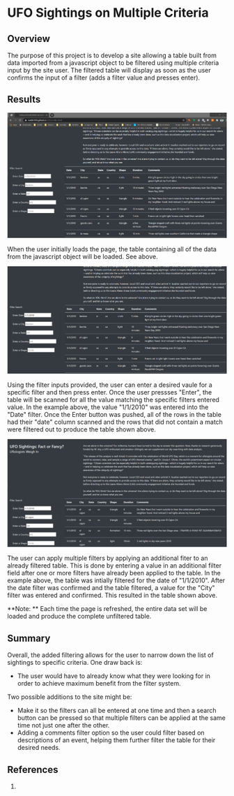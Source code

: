 # UFO Sightings on Multiple Criteria

## Overview

The purpose of this project is to develop a site allowing a table built from data imported from a javascript object to be filtered using multiple criteria input by the site user. The filtered table will display as soon as the user confirms the input of a filter (adds a filter value and presses enter).

## Results

![Unfiltered Table](https://github.com/MattK1454/UFOs/blob/main/static/images/Unfiltered%20Table.png)

When the user initially loads the page, the table containing all of the data from the javascript object will be loaded. See above.

![Table with one filter](https://github.com/MattK1454/UFOs/blob/main/static/images/1%20filter%20table.png)

Using the filter inputs provided, the user can enter a desired vaule for a specific filter and then press enter. Once the user pressses "Enter", the table will be scanned for all the value matching the specific filters entered value. In the example above, the value "1/1/2010" was entered into the "Date" filter. Once the Enter button was pushed, all of the rows in the table had their "date" column scanned and the rows that did not contain a match were filtered out to produce the table shown above.

![Table with two filters](https://github.com/MattK1454/UFOs/blob/main/static/images/2%20filter%20table.png)

The user can apply multiple filters by applying an additional fiter to an already filtered table. This is done by entering a value in an additional filter field after one or more filters have already been applied to the table. In the example above, the table was intially filtered for the date of "1/1/2010". After the date filter was confirmed and the table filtered, a value for the "City" filter was entered and confirmed. This resulted in the table shown above.

**Note: **
Each time the page is refreshed, the entire data set will be loaded and produce the complete unfiltered table.


## Summary

Overall, the added filtering allows for the user to narrow down the list of sightings to specific criteria. One draw back is:
* The user would have to already know what they were looking for in order to achieve maximum benefit from the filter system.

Two possible additions to the site might be:

* Make it so the filters can all be entered at one time and then a search button can be pressed so that multiple filters can be applied at the same time not just one after the other.
* Adding a comments filter option so the user could filter based on descriptions of an event, helping them further filter the table for their desired needs.

## References

1. 
